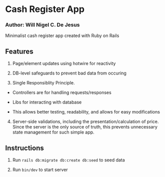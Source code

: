 # Cash Register App
### Author: Will Nigel C. De Jesus

Minimalist cash register app created with Ruby on Rails

## Features

1. Page/element updates using hotwire for reactivity

2. DB-level safeguards to prevent bad data from occuring

3. Single Responsiblity Principle.

  - Controllers are for handling requests/responses

  - Libs for interacting with database

  - This allows better testing, readability, and allows for easy modifications

4. Server-side validations, including the presentation/calculation of price. Since the server is the only source of truth, this prevents unnecessary state management for such simple app.

## Instructions

1. Run `rails db:migrate db:create db:seed` to seed data

2. Run `bin/dev` to start server
